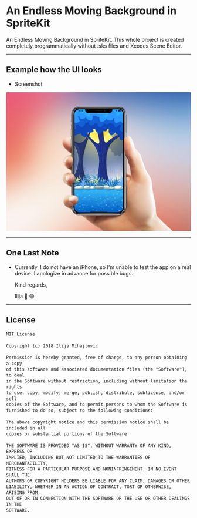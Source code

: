 # An Endless Moving Background in SpriteKit
An Endless Moving Background in SpriteKit. This whole project is created completely programmatically without .sks files and Xcodes Scene Editor.

___

## Example how the UI looks

* Screenshot

<img src="Image/Screenshot.jpg" width="800">

___

## One Last Note
* Currently, I do not have an iPhone, so I'm unable to test the app on a real device. I apologize in advance for possible bugs.

   Kind regards,

   Ilija 🖖 😄
___

## License
```
MIT License

Copyright (c) 2018 Ilija Mihajlovic

Permission is hereby granted, free of charge, to any person obtaining a copy
of this software and associated documentation files (the "Software"), to deal
in the Software without restriction, including without limitation the rights
to use, copy, modify, merge, publish, distribute, sublicense, and/or sell
copies of the Software, and to permit persons to whom the Software is
furnished to do so, subject to the following conditions:

The above copyright notice and this permission notice shall be included in all
copies or substantial portions of the Software.

THE SOFTWARE IS PROVIDED "AS IS", WITHOUT WARRANTY OF ANY KIND, EXPRESS OR
IMPLIED, INCLUDING BUT NOT LIMITED TO THE WARRANTIES OF MERCHANTABILITY,
FITNESS FOR A PARTICULAR PURPOSE AND NONINFRINGEMENT. IN NO EVENT SHALL THE
AUTHORS OR COPYRIGHT HOLDERS BE LIABLE FOR ANY CLAIM, DAMAGES OR OTHER
LIABILITY, WHETHER IN AN ACTION OF CONTRACT, TORT OR OTHERWISE, ARISING FROM,
OUT OF OR IN CONNECTION WITH THE SOFTWARE OR THE USE OR OTHER DEALINGS IN THE
SOFTWARE.
```
